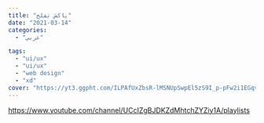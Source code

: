 ```yaml
---
title: "ياكش تفلح"
date: "2021-03-14"
categories:
  - "عربي"

tags:
  - "ui/ux"
  - "ui/ux"
  - "web design"
  - "xd"
cover: "https://yt3.ggpht.com/ILPAfUxZbsR-lMSNUpSwpEl5zS9I_p-pFw2i1EGqv3Z66y9XbD9k49_0l6e2tQJnB5k0MHhvDyk=s88-c-k-c0x00ffffff-no-rj"
---
```


https://www.youtube.com/channel/UCcIZgBJDKZdMhtchZYZiy1A/playlists
